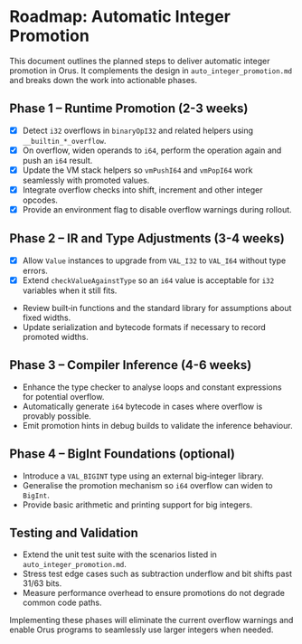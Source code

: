 # Roadmap: Automatic Integer Promotion

This document outlines the planned steps to deliver automatic integer promotion in Orus.
It complements the design in `auto_integer_promotion.md` and breaks down the work into actionable phases.

## Phase 1 – Runtime Promotion (2-3 weeks)
- [x] Detect `i32` overflows in `binaryOpI32` and related helpers using `__builtin_*_overflow`.
- [x] On overflow, widen operands to `i64`, perform the operation again and push an `i64` result.
- [x] Update the VM stack helpers so `vmPushI64` and `vmPopI64` work seamlessly with promoted values.
- [x] Integrate overflow checks into shift, increment and other integer opcodes.
- [x] Provide an environment flag to disable overflow warnings during rollout.

## Phase 2 – IR and Type Adjustments (3-4 weeks)

- [x] Allow `Value` instances to upgrade from `VAL_I32` to `VAL_I64` without type errors.
- [x] Extend `checkValueAgainstType` so an `i64` value is acceptable for `i32` variables when it still fits.
- Review built‑in functions and the standard library for assumptions about fixed widths.
- Update serialization and bytecode formats if necessary to record promoted widths.

## Phase 3 – Compiler Inference (4-6 weeks)
- Enhance the type checker to analyse loops and constant expressions for potential overflow.
- Automatically generate `i64` bytecode in cases where overflow is provably possible.
- Emit promotion hints in debug builds to validate the inference behaviour.

## Phase 4 – BigInt Foundations (optional)
- Introduce a `VAL_BIGINT` type using an external big‑integer library.
- Generalise the promotion mechanism so `i64` overflow can widen to `BigInt`.
- Provide basic arithmetic and printing support for big integers.

## Testing and Validation
- Extend the unit test suite with the scenarios listed in `auto_integer_promotion.md`.
- Stress test edge cases such as subtraction underflow and bit shifts past 31/63 bits.
- Measure performance overhead to ensure promotions do not degrade common code paths.

Implementing these phases will eliminate the current overflow warnings and enable Orus programs to seamlessly use larger integers when needed.
